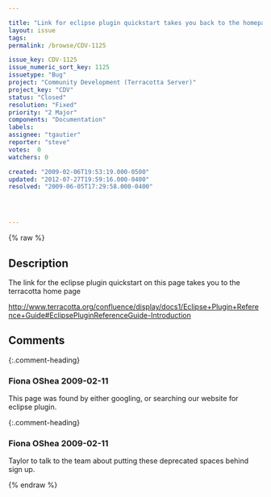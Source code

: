 ```yaml
---

title: "Link for eclipse plugin quickstart takes you back to the homepage"
layout: issue
tags: 
permalink: /browse/CDV-1125

issue_key: CDV-1125
issue_numeric_sort_key: 1125
issuetype: "Bug"
project: "Community Development (Terracotta Server)"
project_key: "CDV"
status: "Closed"
resolution: "Fixed"
priority: "2 Major"
components: "Documentation"
labels: 
assignee: "tgautier"
reporter: "steve"
votes:  0
watchers: 0

created: "2009-02-06T19:53:19.000-0500"
updated: "2012-07-27T19:59:16.000-0400"
resolved: "2009-06-05T17:29:58.000-0400"




---
```


{% raw %}

## Description

<div markdown="1" class="description">

The link for the eclipse plugin quickstart on this page takes you to the terracotta home page

http://www.terracotta.org/confluence/display/docs1/Eclipse+Plugin+Reference+Guide#EclipsePluginReferenceGuide-Introduction



</div>

## Comments


{:.comment-heading}
### **Fiona OShea** <span class="date">2009-02-11</span>

<div markdown="1" class="comment">

This page was found by either googling, or searching our website for eclipse plugin.



</div>


{:.comment-heading}
### **Fiona OShea** <span class="date">2009-02-11</span>

<div markdown="1" class="comment">

Taylor to talk to the team about putting these deprecated spaces behind sign up.

</div>



{% endraw %}
